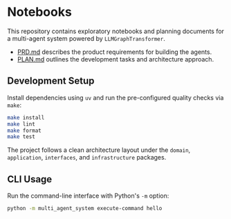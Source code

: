 # Notebooks

This repository contains exploratory notebooks and planning documents for a multi-agent system powered by `LLMGraphTransformer`.

- [PRD.md](PRD.md) describes the product requirements for building the agents.
- [PLAN.md](PLAN.md) outlines the development tasks and architecture approach.

## Development Setup

Install dependencies using `uv` and run the pre-configured quality checks via `make`:

```bash
make install
make lint
make format
make test
```

The project follows a clean architecture layout under the `domain`, `application`, `interfaces`, and `infrastructure` packages.

## CLI Usage

Run the command-line interface with Python's `-m` option:

```bash
python -m multi_agent_system execute-command hello
```
